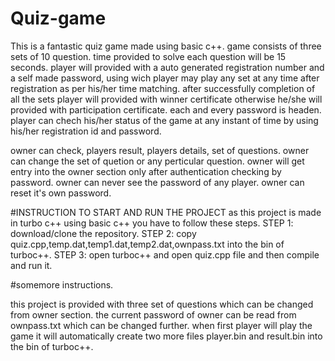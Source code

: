 # Quiz-game
This is a fantastic quiz game made using basic c++.
game consists of three sets of 10 question.
time provided to solve each question will be 15 seconds.
player will provided with a auto generated registration number and a self made password, using wich player may play any set at any time after registration as per his/her time matching.
after successfully completion of all the sets player will provided with winner certificate otherwise he/she will provided with participation certificate.
each and every password is headen.
player can chech his/her status of the game at any instant of time by using his/her registration id and password.




owner can check, players result, players details, set of questions.
owner can change the set of quetion or any perticular question.
owner will get entry into the owner section only after authentication checking by password.
owner can never see the password of any player.
owner can reset it's own password.




#INSTRUCTION TO START AND RUN THE PROJECT
as this project is made in turbo c++ using basic c++ you have to follow these steps.
STEP 1: download/clone the repository.
STEP 2: copy quiz.cpp,temp.dat,temp1.dat,temp2.dat,ownpass.txt into the bin of turboc++.
STEP 3: open turboc++ and open quiz.cpp file and then compile and run it.
 
 
 #somemore instructions.
 
 this project is provided with three set of questions which can be changed from owner section.
 the current password of owner can be read from ownpass.txt which can be changed further.
 when first player will play the game it will automatically create two more files player.bin and result.bin into the bin of turboc++.
 
